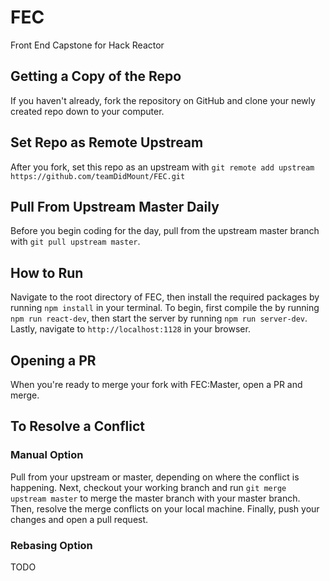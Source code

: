 # FEC
Front End Capstone for Hack Reactor

## Getting a Copy of the Repo
If you haven't already, fork the repository on GitHub and clone your newly created repo down to your computer.

## Set Repo as Remote Upstream
After you fork, set this repo as an upstream with `git remote add upstream https://github.com/teamDidMount/FEC.git`

## Pull From Upstream Master Daily
Before you begin coding for the day, pull from the upstream master branch with `git pull upstream master`.

## How to Run
Navigate to the root directory of FEC, then install the required packages by running `npm install` in your terminal. To begin, first compile the by running `npm run react-dev`, then start the server by running `npm run server-dev`. Lastly, navigate to `http://localhost:1128` in your browser.

## Opening a PR
When you're ready to merge your fork with FEC:Master, open a PR and merge.

## To Resolve a Conflict

### Manual Option
Pull from your upstream or master, depending on where the conflict is happening. Next, checkout your working branch and run `git merge upstream master` to merge the master branch with your master branch. Then, resolve the merge conflicts on your local machine. Finally, push your changes and open a pull request.

### Rebasing Option
TODO
